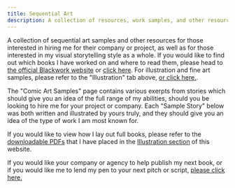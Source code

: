 ```yaml
---
title: Sequential Art
description: A collection of resources, work samples, and other resources for those interested in hiring me for their company or project.
---
```


A collection of sequential art samples and other resources for those interested in hiring me for their company or project, as well as for those interested in my visual storytelling style as a whole. If you would like to find out which books I have worked on and where to read them, please head to [the official Blackwork website](http://blackwork.org) or [click here](/catalogue). For illustration and fine art samples, please refer to the "Illustration" tab above, [or click here.](/illustration).

The "Comic Art Samples" page contains various exerpts from stories which should give you an idea of the full range of my abilities, should you be looking to hire me for your project or company. Each "Sample Story" below was both written and illustrated by yours truly, and they should give you an idea of the type of work I am most known for.

If you would like to view how I lay out full books, please refer to the [downloadable PDFs](/illustration/booklayoutsamples) that I have placed in the [Illustration section](/illustration) of this website.

If you would like your company or agency to help publish my next book, or if you would like me to lend my pen to your next pitch or script, [please click here.](/contact)
